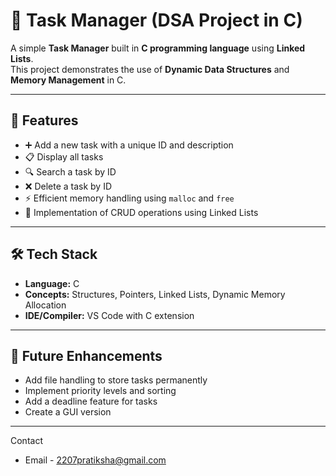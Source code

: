 # 📌 Task Manager (DSA Project in C)

A simple **Task Manager** built in **C programming language** using **Linked Lists**.  
This project demonstrates the use of **Dynamic Data Structures** and **Memory Management** in C.  

---

## 🚀 Features
- ➕ Add a new task with a unique ID and description  
- 📋 Display all tasks  
- 🔍 Search a task by ID  
- ❌ Delete a task by ID  
- ⚡ Efficient memory handling using `malloc` and `free`  
- 🧩 Implementation of CRUD operations using Linked Lists  

---

## 🛠️ Tech Stack
- **Language:** C  
- **Concepts:** Structures, Pointers, Linked Lists, Dynamic Memory Allocation  
- **IDE/Compiler:** VS Code with C extension  

---
## 📌 Future Enhancements
- Add file handling to store tasks permanently
- Implement priority levels and sorting
- Add a deadline feature for tasks
- Create a GUI version
---
Contact
- Email - 2207pratiksha@gmail.com
